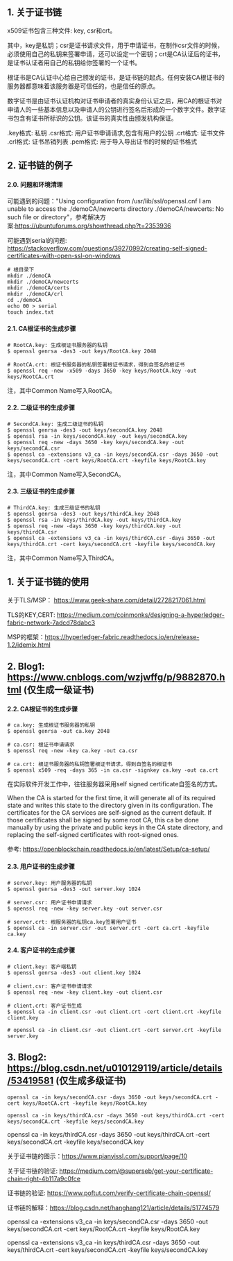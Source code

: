 ## 1. 关于证书链

x509证书包含三种文件: key, csr和crt。

其中，key是私钥；csr是证书请求文件，用于申请证书，在制作csr文件的时候，必须使用自己的私钥来签署申请，还可以设定一个密钥；crt是CA认证后的证书，是证书认证者用自己的私钥给你签署的一个证书。

根证书是CA认证中心给自己颁发的证书，是证书链的起点。任何安装CA根证书的服务器都意味着该服务器是可信任的，也是信任的原点。

数字证书是由证书认证机构对证书申请者的真实身份认证之后，用CA的根证书对申请人的一些基本信息以及申请人的公钥进行签名后形成的一个数字文件。数字证书包含有证书所标识的公钥。该证书的真实性由颁发机构保证。

.key格式: 私钥
.csr格式: 用户证书申请请求,包含有用户的公钥
.crt格式: 证书文件
.crl格式: 证书吊销列表
.pem格式: 用于导入导出证书的时候的证书格式



## 2. 证书链的例子

#### 2.0. 问题和环境清理

可能遇到的问题："Using configuration from /usr/lib/ssl/openssl.cnf
I am unable to access the ./demoCA/newcerts directory
./demoCA/newcerts: No such file or directory"，参考解决方案:https://ubuntuforums.org/showthread.php?t=2353936

可能遇到serial的问题:
https://stackoverflow.com/questions/39270992/creating-self-signed-certificates-with-open-ssl-on-windows

```shell
# 根目录下
mkdir ./demoCA
mkdir ./demoCA/newcerts
mkdir ./demoCA/certs
mkdir ./demoCA/crl
cd ./demoCA
echo 00 > serial
touch index.txt
```



#### 2.1. CA根证书的生成步骤

```shell
# RootCA.key: 生成根证书服务器的私钥
$ openssl genrsa -des3 -out keys/RootCA.key 2048

# RootCA.crt: 根证书服务器的私钥签署根证书请求，得到自签名的根证书
$ openssl req -new -x509 -days 3650 -key keys/RootCA.key -out keys/RootCA.crt
```

注，其中Common Name写入RootCA。



#### 2.2. 二级证书的生成步骤

```shell
# SecondCA.key: 生成二级证书的私钥
$ openssl genrsa -des3 -out keys/secondCA.key 2048
$ openssl rsa -in keys/secondCA.key -out keys/secondCA.key
$ openssl req -new -days 3650 -key keys/secondCA.key -out keys/secondCA.csr
$ openssl ca -extensions v3_ca -in keys/secondCA.csr -days 3650 -out keys/secondCA.crt -cert keys/RootCA.crt -keyfile keys/RootCA.key
```

注，其中Common Name写入SecondCA。



#### 2.3. 三级证书的生成步骤

```shell
# ThirdCA.key: 生成三级证书的私钥
$ openssl genrsa -des3 -out keys/thirdCA.key 2048
$ openssl rsa -in keys/thirdCA.key -out keys/thirdCA.key
$ openssl req -new -days 3650 -key keys/thirdCA.key -out keys/thirdCA.csr
$ openssl ca -extensions v3_ca -in keys/thirdCA.csr -days 3650 -out keys/thirdCA.crt -cert keys/secondCA.crt -keyfile keys/secondCA.key
```
注，其中Common Name写入ThirdCA。




























## 1. 关于证书链的使用

关于TLS/MSP： https://www.geek-share.com/detail/2728217061.html



TLS的KEY,CERT: https://medium.com/coinmonks/designing-a-hyperledger-fabric-network-7adcd78dabc3


MSP的框架：https://hyperledger-fabric.readthedocs.io/en/release-1.2/idemix.html




## 2. Blog1: https://www.cnblogs.com/wzjwffg/p/9882870.html (仅生成一级证书)





#### 2.2. CA根证书的生成步骤

```shell
# ca.key: 生成根证书服务器的私钥
$ openssl genrsa -out ca.key 2048 

# ca.csr: 根证书申请请求
$ openssl req -new -key ca.key -out ca.csr

# ca.crt: 根证书服务器的私钥签署根证书请求，得到自签名的根证书
$ openssl x509 -req -days 365 -in ca.csr -signkey ca.key -out ca.crt 
```

在实际软件开发工作中，往往服务器采用self signed certificate自签名的方式。


When the CA is started for the first time, it will generate all of its required state and writes this state to the directory given in its configuration. The certificates for the CA services are self-signed as the current default. If those certificates shall be signed by some root CA, this ca be done manually by using the private and public keys in the CA state directory, and replacing the self-signed certificates with root-signed ones.

参考: https://openblockchain.readthedocs.io/en/latest/Setup/ca-setup/


#### 2.3. 用户证书的生成步骤

```shell
# server.key: 用户服务器的私钥
$ openssl genrsa -des3 -out server.key 1024

# server.csr: 用户证书申请请求
$ openssl req -new -key server.key -out server.csr

# server.crt: 根服务器的私钥ca.key签署用户证书
$ openssl ca -in server.csr -out server.crt -cert ca.crt -keyfile ca.key 
```






#### 2.4. 客户证书的生成步骤

```shell
# client.key: 客户端私钥
$ openssl genrsa -des3 -out client.key 1024

# client.csr: 客户证书申请请求
$ openssl req -new -key client.key -out client.csr

# client.crt: 客户证书生成
$ openssl ca -in client.csr -out client.crt -cert client.crt -keyfile client.key

# openssl ca -in client.csr -out client.crt -cert server.crt -keyfile server.key
```


## 3. Blog2: https://blog.csdn.net/u010129119/article/details/53419581 (仅生成多级证书)


```
openssl ca -in keys/secondCA.csr -days 3650 -out keys/secondCA.crt -cert keys/RootCA.crt -keyfile keys/RootCA.key
```

```
openssl ca -in keys/thirdCA.csr -days 3650 -out keys/thirdCA.crt -cert keys/secondCA.crt -keyfile keys/secondCA.key
```

openssl ca -in keys/thirdCA.csr -days 3650 -out keys/thirdCA.crt -cert keys/secondCA.crt -keyfile keys/secondCA.key




关于证书链的图示：https://www.pianyissl.com/support/page/10

关于证书链的验证: https://medium.com/@superseb/get-your-certificate-chain-right-4b117a9c0fce


证书链的验证: https://www.poftut.com/verify-certificate-chain-openssl/

证书链的解释：https://blog.csdn.net/hanghang121/article/details/51774579


openssl ca -extensions v3_ca -in keys/secondCA.csr -days 3650 -out keys/secondCA.crt -cert keys/RootCA.crt -keyfile keys/RootCA.key

openssl ca -extensions v3_ca -in keys/thirdCA.csr -days 3650 -out keys/thirdCA.crt -cert keys/secondCA.crt -keyfile keys/secondCA.key

